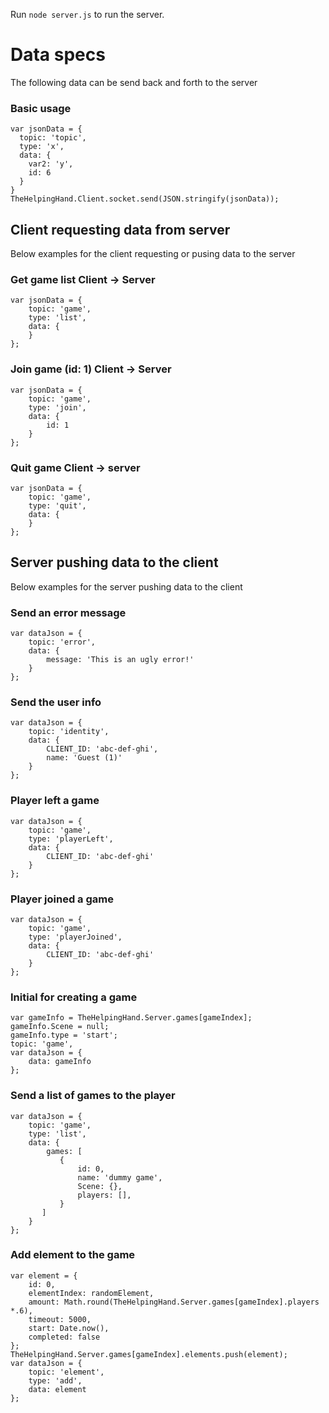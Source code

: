 Run `node server.js` to run the server.

# Data specs
The following data can be send back and forth to the server

### Basic usage
    var jsonData = {
      topic: 'topic',
      type: 'x',
      data: {
        var2: 'y',
        id: 6
      }
    }
    TheHelpingHand.Client.socket.send(JSON.stringify(jsonData));

## Client requesting data from server
Below examples for the client requesting or pusing data to the server

### Get game list Client -> Server
    var jsonData = {
        topic: 'game',
        type: 'list',
        data: {
        }
    };

### Join game (id: 1) Client -> Server
    var jsonData = {
        topic: 'game',
        type: 'join',
        data: {
            id: 1
        }
    };

### Quit game Client -> server
    var jsonData = {
        topic: 'game',
        type: 'quit',
        data: {
        }
    };

## Server pushing data to the client
Below examples for the server pushing data to the client

### Send an error message
    var dataJson = {
        topic: 'error',
        data: {
            message: 'This is an ugly error!'
        }
    };

### Send the user info
    var dataJson = {
        topic: 'identity',
        data: {
            CLIENT_ID: 'abc-def-ghi',
            name: 'Guest (1)'
        }
    };

### Player left a game
    var dataJson = {
        topic: 'game',
        type: 'playerLeft',
        data: {
            CLIENT_ID: 'abc-def-ghi'
        }
    };
### Player joined a game
    var dataJson = {
        topic: 'game',
        type: 'playerJoined',
        data: {
            CLIENT_ID: 'abc-def-ghi'
        }
    };

### Initial for creating a game
    var gameInfo = TheHelpingHand.Server.games[gameIndex];
    gameInfo.Scene = null;
    gameInfo.type = 'start';
    topic: 'game',
    var dataJson = {
        data: gameInfo
    };

### Send a list of games to the player
    var dataJson = {
        topic: 'game',
        type: 'list',
        data: {
            games: [
               {
                   id: 0,
                   name: 'dummy game',
                   Scene: {},
                   players: [],
               }
           ]
        }
    };

### Add element to the game
    var element = {
        id: 0,
        elementIndex: randomElement,
        amount: Math.round(TheHelpingHand.Server.games[gameIndex].players *.6),
        timeout: 5000,
        start: Date.now(),
        completed: false
    };
    TheHelpingHand.Server.games[gameIndex].elements.push(element);
    var dataJson = {
        topic: 'element',
        type: 'add',
        data: element
    };